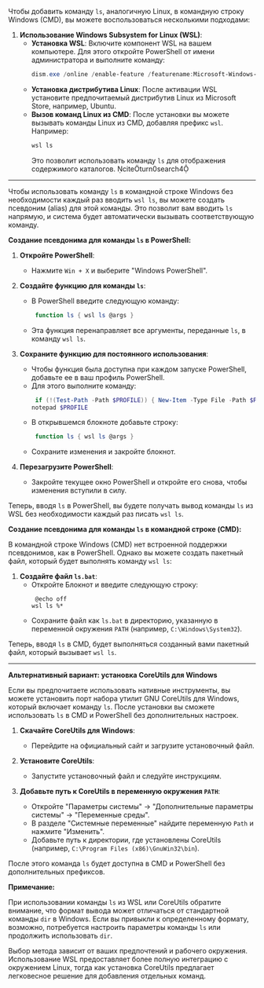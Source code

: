 Чтобы добавить команду `ls`, аналогичную Linux, в командную строку Windows (CMD), вы можете воспользоваться несколькими подходами:

1. **Использование Windows Subsystem for Linux (WSL)**:
   - **Установка WSL**: Включите компонент WSL на вашем компьютере. Для этого откройте PowerShell от имени администратора и выполните команду:
      ```powershell
     dism.exe /online /enable-feature /featurename:Microsoft-Windows-Subsystem-Linux /all /norestart
     ```  
   - **Установка дистрибутива Linux**: После активации WSL установите предпочитаемый дистрибутив Linux из Microsoft Store, например, Ubuntu.
   - **Вызов команд Linux из CMD**: После установки вы можете вызывать команды Linux из CMD, добавляя префикс `wsl`. Например:
      ```cmd
     wsl ls
     ```  
      Это позволит использовать команду `ls` для отображения содержимого каталогов.  citeturn0search4 

---

Чтобы использовать команду `ls` в командной строке Windows без необходимости каждый раз вводить `wsl ls`, вы можете создать псевдоним (alias) для этой команды. Это позволит вам вводить `ls` напрямую, и система будет автоматически вызывать соответствующую команду.

**Создание псевдонима для команды `ls` в PowerShell:**

1. **Откройте PowerShell**:
   - Нажмите `Win + X` и выберите "Windows PowerShell".

2. **Создайте функцию для команды `ls`**:
   - В PowerShell введите следующую команду:
     ```powershell
      function ls { wsl ls @args } 
     ``` 
   - Эта функция перенаправляет все аргументы, переданные `ls`, в команду `wsl ls`.

3. **Сохраните функцию для постоянного использования**:
   - Чтобы функция была доступна при каждом запуске PowerShell, добавьте ее в ваш профиль PowerShell.
   - Для этого выполните команду:
     ```powershell
      if (!(Test-Path -Path $PROFILE)) { New-Item -Type File -Path $PROFILE -Force }
     notepad $PROFILE 
     ``` 
   - В открывшемся блокноте добавьте строку:
     ```powershell
      function ls { wsl ls @args } 
     ``` 
   - Сохраните изменения и закройте блокнот.

4. **Перезагрузите PowerShell**:
   - Закройте текущее окно PowerShell и откройте его снова, чтобы изменения вступили в силу.

Теперь, вводя `ls` в PowerShell, вы будете получать вывод команды `ls` из WSL без необходимости каждый раз писать `wsl ls`.

**Создание псевдонима для команды `ls` в командной строке (CMD):**

В командной строке Windows (CMD) нет встроенной поддержки псевдонимов, как в PowerShell. Однако вы можете создать пакетный файл, который будет выполнять команду `wsl ls`:

1. **Создайте файл `ls.bat`**:
   - Откройте Блокнот и введите следующую строку:
     ```batch
      @echo off
     wsl ls %* 
     ``` 
   - Сохраните файл как `ls.bat` в директорию, указанную в переменной окружения `PATH` (например, `C:\Windows\System32`).

Теперь, вводя `ls` в CMD, будет выполняться созданный вами пакетный файл, который вызывает `wsl ls`.

---

**Альтернативный вариант: установка CoreUtils для Windows**

Если вы предпочитаете использовать нативные инструменты, вы можете установить порт набора утилит GNU CoreUtils для Windows, который включает команду `ls`. После установки вы сможете использовать `ls` в CMD и PowerShell без дополнительных настроек.

1. **Скачайте CoreUtils для Windows**:
   - Перейдите на официальный сайт и загрузите установочный файл.

2. **Установите CoreUtils**:
   - Запустите установочный файл и следуйте инструкциям.

3. **Добавьте путь к CoreUtils в переменную окружения `PATH`**:
   - Откройте "Параметры системы" → "Дополнительные параметры системы" → "Переменные среды".
   - В разделе "Системные переменные" найдите переменную `Path` и нажмите "Изменить".
   - Добавьте путь к директории, где установлены CoreUtils (например, `C:\Program Files (x86)\GnuWin32\bin`).

После этого команда `ls` будет доступна в CMD и PowerShell без дополнительных префиксов.

**Примечание:**

При использовании команды `ls` из WSL или CoreUtils обратите внимание, что формат вывода может отличаться от стандартной команды `dir` в Windows. Если вы привыкли к определенному формату, возможно, потребуется настроить параметры команды `ls` или продолжить использовать `dir`.

Выбор метода зависит от ваших предпочтений и рабочего окружения. Использование WSL предоставляет более полную интеграцию с окружением Linux, тогда как установка CoreUtils предлагает легковесное решение для добавления отдельных команд. 
